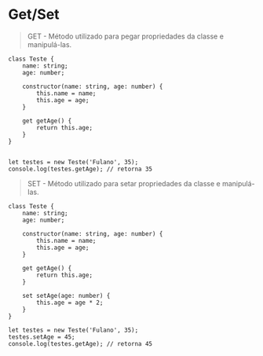# Get/Set

> GET - Método utilizado para pegar propriedades da classe e manipulá-las.

    class Teste {
        name: string;
        age: number;

        constructor(name: string, age: number) {
            this.name = name;
            this.age = age;
        }

        get getAge() {
            return this.age;
        }
    }


    let testes = new Teste('Fulano', 35);
    console.log(testes.getAge); // retorna 35

> SET - Método utilizado para setar propriedades da classe e manipulá-las.

    class Teste {
        name: string;
        age: number;

        constructor(name: string, age: number) {
            this.name = name;
            this.age = age;
        }

        get getAge() {
            return this.age;
        }

        set setAge(age: number) {
            this.age = age * 2;
        }
    }

    let testes = new Teste('Fulano', 35);
    testes.setAge = 45;
    console.log(testes.getAge); // retorna 45
